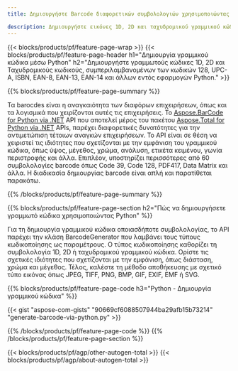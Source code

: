 ```yaml
---
title: Δημιουργήστε Barcode διαφορετικών συμβολολογιών χρησιμοποιώντας Python 

description: Δημιουργήστε εικόνες 1D, 2D και ταχυδρομικού γραμμικού κώδικα διαφόρων συμβολολογιών, συμπεριλαμβανομένων των 128 και QR στην Python χρησιμοποιώντας κώδικα λίγων γραμμών 
---
```


{{< blocks/products/pf/feature-page-wrap >}}
{{< blocks/products/pf/feature-page-header h1="Δημιουργία γραμμικού κώδικα μέσω Python" h2="Δημιουργήστε γραμμωτούς κώδικες 1D, 2D και Ταχυδρομικούς κωδικούς, συμπεριλαμβανομένων των κωδικών 128, UPC-A, ISBN, EAN-8, EAN-13, EAN-14 και άλλων εντός εφαρμογών Python." >}}

{{% blocks/products/pf/feature-page-summary %}}

Τα barocdes είναι η αναγκαιότητα των διαφόρων επιχειρήσεων, όπως και τα λογισμικά που χειρίζονται αυτές τις επιχειρήσεις. Το [Aspose.BarCode for Python via .NET](https://products.aspose.com/barcode/python-net/) API που αποτελεί μέρος του πακέτου [Aspose.Total for Python via .NET](https://products.aspose.com/total/python-net/) APIs, παρέχει διαφορετικές δυνατότητες για την αντιμετώπιση τέτοιων αναγκών επιχειρήσεων. Το API είναι σε θέση να χειριστεί τις ιδιότητες που σχετίζονται με την εμφάνιση του γραμμικού κώδικα, όπως ύψος, μέγεθος, χρώμα, ανάλυση, ετικέτα κειμένου, γωνία περιστροφής και άλλα. Επιπλέον, υποστηρίζει περισσότερες από 60 συμβολολογίες barcode όπως Code 39, Code 128, PDF417, Data Matrix και άλλα. Η διαδικασία δημιουργίας barcode είναι απλή και παρατίθεται παρακάτω.

{{% /blocks/products/pf/feature-page-summary  %}}

{{% blocks/products/pf/feature-page-section  h2="Πώς να δημιουργήσετε γραμμωτό κώδικα χρησιμοποιώντας Python" %}}

Για τη δημιουργία γραμμικού κώδικα οποιασδήποτε συμβολολογίας, το API παρέχει την κλάση BarcodeGenerator που λαμβάνει τους τύπους κωδικοποίησης ως παραμέτρους. Ο τύπος κωδικοποίησης καθορίζει τη συμβολολογία 1D, 2D ή ταχυδρομικού γραμμικού κώδικα. Ορίστε τις σχετικές ιδιότητες που σχετίζονται με την εμφάνιση, όπως διάσταση, χρώμα και μέγεθος. Τέλος, καλέστε τη μέθοδο αποθήκευσης με σχετικό τύπο εικόνας όπως JPEG, TIFF, PNG, BMP, GIF, EXIF, EMF ή SVG.

{{% blocks/products/pf/feature-page-code h3="Python - Δημιουργία γραμμικού κώδικα" %}}

{{< gist "aspose-com-gists" "90669cf6088507944ba29afb15b73214" "generate-barcode-via-python.py" >}}

{{% /blocks/products/pf/feature-page-code  %}}
{{% /blocks/products/pf/feature-page-section %}}

{{< blocks/products/pf/agp/other-autogen-total >}}
{{< blocks/products/pf/agp/about-autogen-total >}}